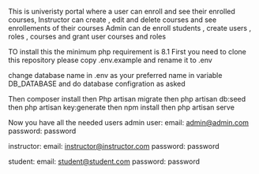 This is univeristy portal where a 
user can enroll and see their enrolled courses,
Instructor can create , edit and delete courses and see enrollements of their courses
Admin can de enroll students , create users , roles , courses and grant user courses and roles

TO install this the minimum php requirement is 8.1
First you need to clone this repository
please copy .env.example and rename it to .env

change database name in .env as your preferred name in variable DB_DATABASE and do database configration as asked

Then 
composer install
then
Php artisan migrate
then
php artisan db:seed
then 
php artisan key:generate
then
npm install
then
php artisan serve

Now you have all the needed users 
admin user:
email:
admin@admin.com
password: password

instructor:
email:
instructor@instructor.com
password: password

student:
email:
student@student.com
password: password

